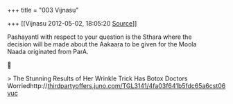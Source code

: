 +++
title = "003 Vijnasu"

+++
[[Vijnasu	2012-05-02, 18:05:20 [Source](https://groups.google.com/g/bvparishat/c/H5cK3nOGce4)]]



PashayantI with respect to your question is the Sthara where the  
decision will be made about the Aakaara to be given for the Moola  
Naada originated from ParA.  



\> The Stunning Results of Her Wrinkle Trick Has Botox Doctors Worriedhttp://[thirdpartyoffers.juno.com/TGL3141/4fa03f641b5fdc65a6cst06vuc](http://thirdpartyoffers.juno.com/TGL3141/4fa03f641b5fdc65a6cst06vuc)

